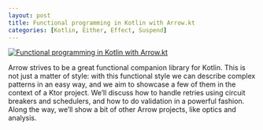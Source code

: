 ```yaml
---
layout: post
title: Functional programming in Kotlin with Arrow.kt
categories: [Kotlin, Either, Effect, Suspend]
---
```


[![Functional programming in Kotlin with Arrow.kt](http://img.youtube.com/vi/IDMmmrRhUvQ/0.jpg)](http://www.youtube.com/watch?v=IDMmmrRhUvQ "Functional programming in Kotlin with Arrow.kt")

Arrow strives to be a great functional companion library for Kotlin. This is not just a matter of style: with this functional style we can describe complex patterns in an easy way, and we aim to showcase a few of them in the context of a Ktor project. We’ll discuss how to handle retries using circuit breakers and schedulers, and how to do validation in a powerful fashion. Along the way, we’ll show a bit of other Arrow projects, like optics and analysis.
